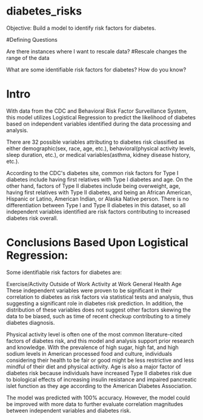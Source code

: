 # diabetes_risks
Objective: Build a model to identify risk factors for diabetes. 

#Defining Questions

Are there instances where I want to rescale data? #Rescale changes the range of the data

What are some identifiable risk factors for diabetes? How do you
know?

# Intro
With data from the CDC and Behavioral Risk Factor Surveillance System, this model utilizes Logistical Regression to predict the likelihood of diabetes based on independent variables identified during the data processing and analysis.

There are 32 possible variables attributing to diabetes risk classified as either demographic(sex, race, age, etc.), behavioral(physical activity levels, sleep duration, etc.), or medical variables(asthma, kidney disease history, etc.).

According to the CDC's diabetes site, common risk factors for Type I diabetes include having first relatives with Type I diabetes and age. On the other hand, factors of Type II diabetes include being overweight, age, having first relatives with Type II diabetes, and being an African American, Hispanic or Latino, American Indian, or Alaska Native person. There is no differentiation between Type I and Type II diabetes in this dataset, so all independent variables identified are risk factors contributing to increased diabetes risk overall.

# Conclusions Based Upon Logistical Regression:
Some identifiable risk factors for diabetes are:

Exercise/Activity Outside of Work
Activity at Work
General Health
Age
These independent variables were proven to be significant in their correlation to diabetes as risk factors via statistical tests and analysis, thus suggesting a significant role in diabetes risk prediction. In addition, the distribution of these variables does not suggest other factors skewing the data to be biased, such as time of recent checkup contributing to a timely diabetes diagnosis.

Physical activity level is often one of the most common literature-cited factors of diabetes risk, and this model and analysis support prior research and knowledge. With the prevalence of high sugar, high fat, and high sodium levels in American processed food and culture, individuals considering their health to be fair or good might be less restrictive and less mindful of their diet and physical activity. Age is also a major factor of diabetes risk because individuals have increased Type II diabetes risk due to biological effects of increasing insulin resistance and impaired pancreatic islet function as they age according to the American Diabetes Association.

The model was predicted with 100% accuracy. However, the model could be improved with more data to further evaluate correlation magnitudes between independent variables and diabetes risk.
